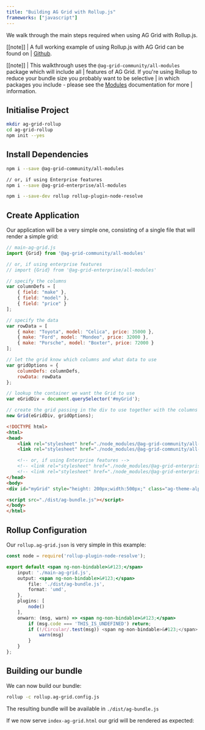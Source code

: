 ```yaml
---
title: "Building AG Grid with Rollup.js"
frameworks: ["javascript"]
---
```


We walk through the main steps required when using AG Grid with Rollup.js.

[[note]]
| A full working example of using Rollup.js with AG Grid can be found on
| [Github](https://github.com/seanlandsman/ag-grid-rollup).

[[note]]
| This walkthrough uses the `@ag-grid-community/all-modules` package which will include all
| features of AG Grid. If you're using Rollup to reduce your bundle size you probably want to be selective
| in which packages you include - please see the [Modules](../modules/) documentation for more
| information.

## Initialise Project

```bash
mkdir ag-grid-rollup
cd ag-grid-rollup
npm init --yes
```

## Install Dependencies

```bash
npm i --save @ag-grid-community/all-modules

// or, if using Enterprise features
npm i --save @ag-grid-enterprise/all-modules

npm i --save-dev rollup rollup-plugin-node-resolve
```

## Create Application

Our application will be a very simple one, consisting of a single file that will render a simple grid:

```js
// main-ag-grid.js
import {Grid} from '@ag-grid-community/all-modules'

// or, if using enterprise features
// import {Grid} from '@ag-grid-enterprise/all-modules'

// specify the columns
var columnDefs = [
    { field: "make" },
    { field: "model" },
    { field: "price" }
];

// specify the data
var rowData = [
    { make: "Toyota", model: "Celica", price: 35000 },
    { make: "Ford", model: "Mondeo", price: 32000 },
    { make: "Porsche", model: "Boxter", price: 72000 }
];

// let the grid know which columns and what data to use
var gridOptions = {
    columnDefs: columnDefs,
    rowData: rowData
};

// lookup the container we want the Grid to use
var eGridDiv = document.querySelector('#myGrid');

// create the grid passing in the div to use together with the columns & data we want to use
new Grid(eGridDiv, gridOptions);
```

```html
<!DOCTYPE html>
<html>
<head>
    <link rel="stylesheet" href="./node_modules/@ag-grid-community/all-modules/dist/styles/ag-grid.css">
    <link rel="stylesheet" href="./node_modules/@ag-grid-community/all-modules/dist/styles/ag-theme-alpine.css">

    <!-- or, if using Enterprise features -->
    <!-- <link rel="stylesheet" href="./node_modules/@ag-grid-enterprise/all-modules/dist/styles/ag-grid.css"> -->
    <!-- <link rel="stylesheet" href="./node_modules/@ag-grid-enterprise/all-modules/dist/styles/ag-theme-alpine.css"> -->
</head>
<body>
<div id="myGrid" style="height: 200px;width:500px;" class="ag-theme-alpine"></div>

<script src="./dist/ag-bundle.js"></script>
</body>
</html>
```

## Rollup Configuration

Our `rollup.ag-grid.json` is very simple in this example:

```jsx
const node = require('rollup-plugin-node-resolve');

export default <span ng-non-bindable>&#123;</span>
    input: './main-ag-grid.js',
    output: <span ng-non-bindable>&#123;</span>
        file: './dist/ag-bundle.js',
        format: 'umd',
    },
    plugins: [
        node()
    ],
    onwarn: (msg, warn) => <span ng-non-bindable>&#123;</span>
        if (msg.code === 'THIS_IS_UNDEFINED') return;
        if (!/Circular/.test(msg)) <span ng-non-bindable>&#123;</span>
            warn(msg)
        }
    }
};
```

## Building our bundle

We can now build our bundle:

```bash
rollup -c rollup.ag-grid.config.js
```

The resulting bundle will be available in `./dist/ag-bundle.js`

If we now serve `index-ag-grid.html` our grid will be rendered as expected:

<image-caption src="building-rollup/resources/bundled-grid.png" width="33rem" alt="Bundled Grid" centered="true" constrained="true"></image-caption>
